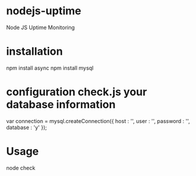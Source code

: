 # nodejs-uptime
Node JS Uptime Monitoring 

# installation
npm install async
npm install mysql




# configuration check.js your database information
  var connection = mysql.createConnection({
  host     : '',
  user     : '',
  password : '',
  database : 'y'
});


# Usage
node check

